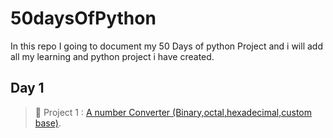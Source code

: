# 50daysOfPython
In this repo I going to document my 50 Days of python Project and i will add all my learning and python project i have created.

## Day 1 

> 🐍 Project 1 : [A number Converter (Binary,octal,hexadecimal,custom base)](Day1.py).